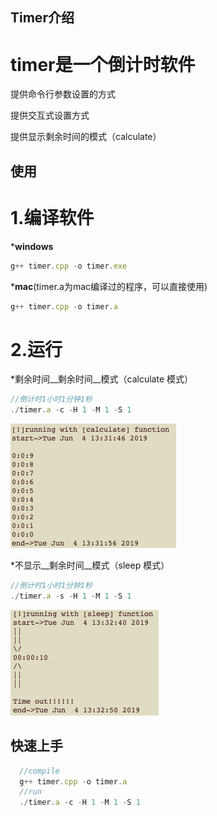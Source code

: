 Timer介绍
--------
timer是一个倒计时软件
==================

提供命令行参数设置的方式

提供交互式设置方式

提供显示剩余时间的模式（calculate）

使用
---
1.编译软件
=========

*__windows__
```javascript
g++ timer.cpp -o timer.exe
```
*__mac__(timer.a为mac编译过的程序，可以直接使用)
```javascript
g++ timer.cpp -o timer.a
```

2.运行
=====

*剩余时间__剩余时间__模式（calculate 模式）
```javascript
//倒计时1小时1分钟1秒
./timer.a -c -H 1 -M 1 -S 1
```
![TIMER](https://github.com/Lainton/Timer/blob/master/images/calculate.png)

*不显示__剩余时间__模式（sleep 模式）
```javascript
//倒计时1小时1分钟1秒
./timer.a -s -H 1 -M 1 -S 1
```
![TIMER](https://github.com/Lainton/Timer/blob/master/images/sleep.png)



快速上手
------
```javascript
  //compile
  g++ timer.cpp -o timer.a
  //run 
  ./timer.a -c -H 1 -M 1 -S 1
```
